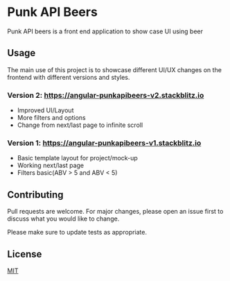 # Punk API Beers

Punk API beers is a front end application to show case UI using beer

## Usage

The main use of this project is to showcase different UI/UX changes on the frontend with different versions and styles.

### Version 2: https://angular-punkapibeers-v2.stackblitz.io

- Improved UI/Layout
- More filters and options
- Change from next/last page to infinite scroll

### Version 1: https://angular-punkapibeers-v1.stackblitz.io

- Basic template layout for project/mock-up
- Working next/last page
- Filters basic(ABV > 5 and ABV < 5)

## Contributing
Pull requests are welcome. For major changes, please open an issue first to discuss what you would like to change.

Please make sure to update tests as appropriate.

## License
[MIT](https://choosealicense.com/licenses/mit/)
